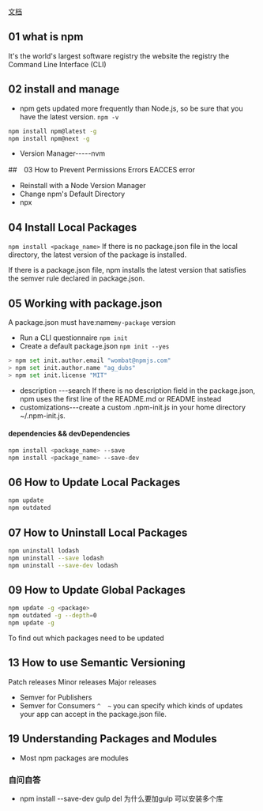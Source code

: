 [文档](https://docs.npmjs.com/getting-started/)
## 01 what is npm
It's the world's largest software registry
the website   the registry   the Command Line Interface (CLI)

## 02 install and manage
+ npm gets updated more frequently than Node.js, so be sure that you have the latest version.  `npm -v`
```bash
npm install npm@latest -g
npm install npm@next -g
```
+ Version Manager-----nvm

##　03 How to Prevent Permissions Errors
EACCES error
+ Reinstall with a Node Version Manager
+ Change npm's Default Directory  
+ npx

## 04 Install Local Packages
`npm install <package_name>`
If there is no package.json file in the local directory, the latest version of the package is installed.

If there is a package.json file, npm installs the latest version that satisfies the semver rule  declared in package.json.

## 05 Working with package.json
A package.json must have:name`my-package` version
+ Run a CLI questionnaire `npm init`
+ Create a default package.json  `npm init --yes`
```bash
> npm set init.author.email "wombat@npmjs.com"
> npm set init.author.name "ag_dubs"
> npm set init.license "MIT"
```

+ description  ---search
If there is no description field in the package.json, npm uses the first line of the README.md or README instead
+ customizations---create a custom .npm-init.js in your home directory ~/.npm-init.js.

#### dependencies && devDependencies
```bash
npm install <package_name> --save
npm install <package_name> --save-dev
```

## 06 How to Update Local Packages
```bash
npm update
npm outdated
```

## 07 How to Uninstall Local Packages
```bash
npm uninstall lodash
npm uninstall --save lodash
npm uninstall --save-dev lodash
```

## 09 How to Update Global Packages
```bash
npm update -g <package>
npm outdated -g --depth=0
npm update -g
```
To find out which packages need to be updated


## 13 How to use Semantic Versioning
Patch releases   Minor releases  Major releases
+ Semver for Publishers  
+ Semver for Consumers  `^  ~`
you can specify which kinds of updates your app can accept in the package.json file.

## 19 Understanding Packages and Modules
+ Most npm packages are modules


### 自问自答
+ npm install --save-dev gulp del 为什么要加gulp  可以安装多个库 
